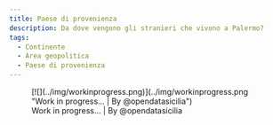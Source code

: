 ```yaml
---
title: Paese di provenienza
description: Da dove vengono gli stranieri che vivono a Palermo?
tags:
  - Continente
  - Area geopolitica
  - Paese di provenienza
---
```



<figure markdown>
[![](../img/workinprogress.png)](../img/workinprogress.png "Work in progress... | By @opendatasicilia")
  <figcaption>Work in progress... | By @opendatasicilia</figcaption>
</figure>